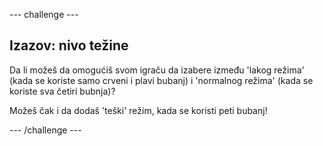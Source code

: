 \--- challenge \---

## Izazov: nivo težine

Da li možeš da omogućiš svom igraču da izabere između 'lakog režima' (kada se koriste samo crveni i plavi bubanj) i 'normalnog režima' (kada se koriste sva četiri bubnja)?

Možeš čak i da dodaš 'teški' režim, kada se koristi peti bubanj!

\--- /challenge \---